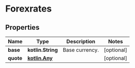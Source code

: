 
# Forexrates

## Properties
Name | Type | Description | Notes
------------ | ------------- | ------------- | -------------
**base** | **kotlin.String** | Base currency. |  [optional]
**quote** | [**kotlin.Any**](.md) |  |  [optional]




